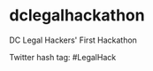 dclegalhackathon
================

DC Legal Hackers' First Hackathon 

Twitter hash tag: #LegalHack
